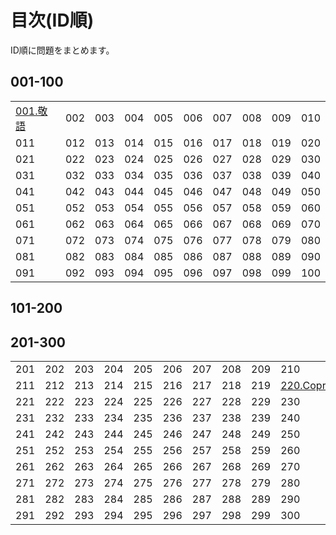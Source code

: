 # 目次(ID順)

ID順に問題をまとめます。

## 001-100
|||||||||||
|---|---|---|---|---|---|---|---|---|---|
|[001.敬語](../editorial/001-100/001-010/001.md)|002|003|004|005|006|007|008|009|010|
|011|012|013|014|015|016|017|018|019|020|
|021|022|023|024|025|026|027|028|029|030|
|031|032|033|034|035|036|037|038|039|040|
|041|042|043|044|045|046|047|048|049|050|
|051|052|053|054|055|056|057|058|059|060|
|061|062|063|064|065|066|067|068|069|070|
|071|072|073|074|075|076|077|078|079|080|
|081|082|083|084|085|086|087|088|089|090|
|091|092|093|094|095|096|097|098|099|100|
## 101-200
## 201-300
|||||||||||
|---|---|---|---|---|---|---|---|---|---|
|201|202|203|204|205|206|207|208|209|210|
|211|212|213|214|215|216|217|218|219|[220.Coprime](../editorial/201-300/211-220/220.md)|
|221|222|223|224|225|226|227|228|229|230|
|231|232|233|234|235|236|237|238|239|240|
|241|242|243|244|245|246|247|248|249|250|
|251|252|253|254|255|256|257|258|259|260|
|261|262|263|264|265|266|267|268|269|270|
|271|272|273|274|275|276|277|278|279|280|
|281|282|283|284|285|286|287|288|289|290|
|291|292|293|294|295|296|297|298|299|300|